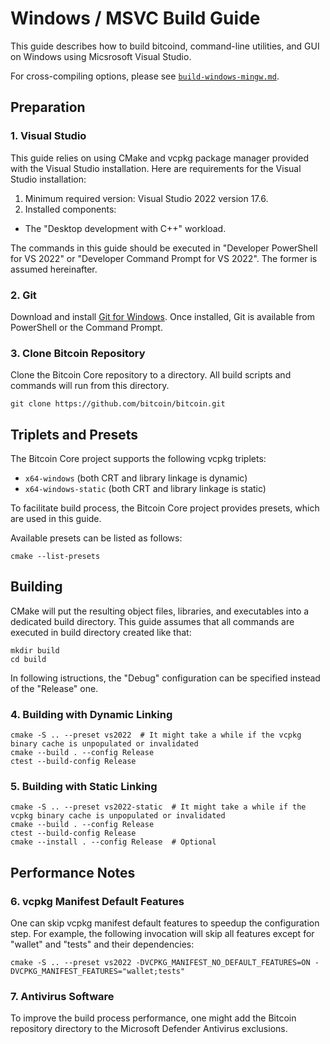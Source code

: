 # Windows / MSVC Build Guide

This guide describes how to build bitcoind, command-line utilities, and GUI on Windows using Micsrosoft Visual Studio.

For cross-compiling options, please see [`build-windows-mingw.md`](./build-windows-mingw.md).

## Preparation

### 1. Visual Studio

This guide relies on using CMake and vcpkg package manager provided with the Visual Studio installation.
Here are requirements for the Visual Studio installation:
1. Minimum required version: Visual Studio 2022 version 17.6.
2. Installed components:
- The "Desktop development with C++" workload.

The commands in this guide should be executed in "Developer PowerShell for VS 2022" or "Developer Command Prompt for VS 2022".
The former is assumed hereinafter.

### 2. Git

Download and install [Git for Windows](https://git-scm.com/download/win). Once installed, Git is available from PowerShell or the Command Prompt.

### 3. Clone Bitcoin Repository

Clone the Bitcoin Core repository to a directory. All build scripts and commands will run from this directory.
```
git clone https://github.com/bitcoin/bitcoin.git
```


## Triplets and Presets

The Bitcoin Core project supports the following vcpkg triplets:
- `x64-windows` (both CRT and library linkage is dynamic)
- `x64-windows-static` (both CRT and library linkage is static)

To facilitate build process, the Bitcoin Core project provides presets, which are used in this guide.

Available presets can be listed as follows:
```
cmake --list-presets
```

## Building

CMake will put the resulting object files, libraries, and executables into a dedicated build directory.
This guide assumes that all commands are executed in build directory created like that:
```
mkdir build
cd build
```

In following istructions, the "Debug" configuration can be specified instead of the "Release" one.

### 4. Building with Dynamic Linking

```
cmake -S .. --preset vs2022  # It might take a while if the vcpkg binary cache is unpopulated or invalidated
cmake --build . --config Release
ctest --build-config Release
```

### 5. Building with Static Linking

```
cmake -S .. --preset vs2022-static  # It might take a while if the vcpkg binary cache is unpopulated or invalidated
cmake --build . --config Release
ctest --build-config Release
cmake --install . --config Release  # Optional
```

## Performance Notes

### 6. vcpkg Manifest Default Features

One can skip vcpkg manifest default features to speedup the configuration step.
For example, the following invocation will skip all features except for "wallet" and "tests" and their dependencies:
```
cmake -S .. --preset vs2022 -DVCPKG_MANIFEST_NO_DEFAULT_FEATURES=ON -DVCPKG_MANIFEST_FEATURES="wallet;tests"
```

### 7. Antivirus Software

To improve the build process performance, one might add the Bitcoin repository directory to the Microsoft Defender Antivirus exclusions.
